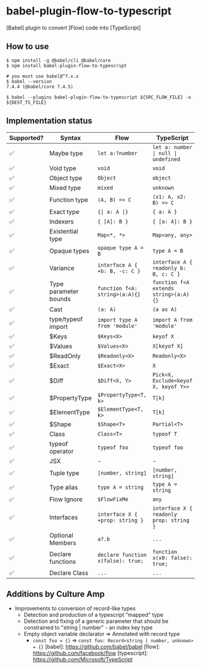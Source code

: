 # babel-plugin-flow-to-typescript

[Babel] plugin to convert [Flow] code into [TypeScript]

## How to use

```shell
$ npm install -g @babel/cli @babel/core
$ npm install babel-plugin-flow-to-typescript

# you must use babel@^7.x.x
$ babel --version
7.4.4 (@babel/core 7.4.5)

$ babel --plugins babel-plugin-flow-to-typescript ${SRC_FLOW_FILE} -o ${DEST_TS_FILE}
```

## Implementation status

| Supported? | Syntax                | Flow                               | TypeScript                              |
| ---------- | --------------------- | ---------------------------------- | --------------------------------------- |
| ✅          | Maybe type            | `let a:?number`                    | `let a: number \| null \| undefined`    |
| ✅          | Void type             | `void`                             | `void`                                  |
| ✅          | Object type           | `Object`                           | `object`                                |
| ✅          | Mixed type            | `mixed`                            | `unknown`                               |
| ✅          | Function type         | `(A, B) => C`                      | `(x1: A, x2: B) => C`                   |
| ✅          | Exact type            | `{\| a: A \|}`                     | `{ a: A }`                              |
| ✅          | Indexers              | `{ [A]: B }`                       | `{ [a: A]: B }`                         |
| ✅          | Existential type      | `Map<*, *>`                        | `Map<any, any>`                         |
| ✅          | Opaque types          | `opaque type A = B`                | `type A = B`                            |
| ✅          | Variance              | `interface A { +b: B, -c: C }`     | `interface A { readonly b: B, c: C }`   |
| ✅          | Type parameter bounds | `function f<A: string>(a:A){}`     | `function f<A extends string>(a:A){}`   |
| ✅          | Cast                  | `(a: A)`                           | `(a as A)`                              |
| ✅          | type/typeof import    | `import type A from 'module'`      | `import A from 'module'`                |
| ✅          | \$Keys                | `$Keys<X>`                         | `keyof X`                               |
| ✅          | \$Values              | `$Values<X>`                       | `X[keyof X]`                            |
| ✅          | \$ReadOnly            | `$Readonly<X>`                     | `Readonly<X>`                           |
| ✅          | \$Exact               | `$Exact<X>`                        | `X`                                     |
| ✅          | \$Diff                | `$Diff<X, Y>`                      | `Pick<X, Exclude<keyof X, keyof Y>>`    |
| ✅          | \$PropertyType        | `$PropertyType<T, k>`              | `T[k]`                                  |
| ✅          | \$ElementType         | `$ElementType<T, k>`               | `T[k]`                                  |
| ✅          | $Shape                | `$Shape<T>`                        | `Partial<T>`                            |
| ✅          | Class                 | `Class<T>`                         | `typeof T`                              |
| ✅          | typeof operator       | `typeof foo`                       | `typeof foo`                            |
| ✅          | JSX                   | -                                  | -                                       |
| ✅          | Tuple type            | `[number, string]`                 | `[number, string]`                      |
| ✅          | Type alias            | `type A = string`                  | `type A = string`                       |
| ✅          | Flow Ignore           | `$FlowFixMe`                       | `any`                                   |
| ✅          | Interfaces            | `interface X { +prop: string }`    | `interface X { readonly prop: string }` |
| ✅          | Optional Members      | `a?.b`                             | `...`                                   |
| ✅          | Declare functions     | `declare function x(false): true;` | `function x(x0: false): true;`          |
| ✅          | Declare Class         | `...`                              | `...`                                   |

## Additions by Culture Amp
- Improvements to conversion of record-like types
  - Detection and production of a typescript "mapped" type
  - Detection and fixing of a generic parameter that should be constrained to "string | number" - an index key type
  - Empty object variable declarator ⇒ Annotated with record type
    - `const foo = {}` ⇒ `const foo: Record<string | number, unknown> = {}`
[babel]: https://github.com/babel/babel
[flow]: https://github.com/facebook/flow
[typescript]: https://github.com/Microsoft/TypeScript
